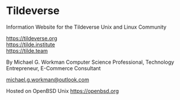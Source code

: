 # Tildeverse
Information Website for the Tildeverse Unix and Linux Community

https://tildeverse.org<br>
https://tilde.institute<br>
https://tilde.team<br>

By Michael G. Workman
Computer Science Professional, Technology Entrepreneur, E-Commerce Consultant

michael.g.workman@outlook.com

Hosted on OpenBSD Unix
https://openbsd.org



